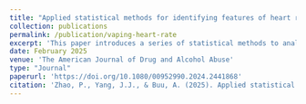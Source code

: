 ```yaml
---
title: "Applied statistical methods for identifying features of heart rate that are associated with nicotine vaping"
collection: publications
permalink: /publication/vaping-heart-rate
excerpt: 'This paper introduces a series of statistical methods to analyze heart rate data and identify features associated with nicotine vaping.'
date: February 2025
venue: 'The American Journal of Drug and Alcohol Abuse'
type: "Journal"
paperurl: 'https://doi.org/10.1080/00952990.2024.2441868'
citation: 'Zhao, P., Yang, J.J., & Buu, A. (2025). Applied statistical methods for identifying features of heart rate that are associated with nicotine vaping. The American Journal of Drug and Alcohol Abuse. https://doi.org/10.1080/00952990.2024.2441868'
---
```

